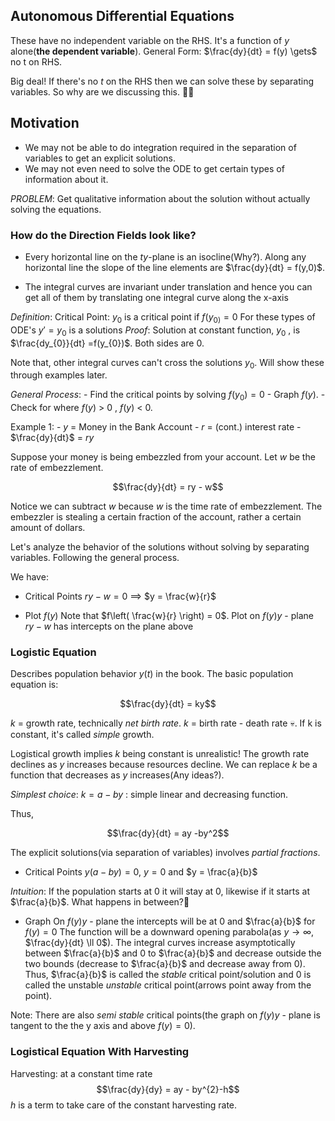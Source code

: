 ## Autonomous Differential Equations

These have no independent variable on the RHS. It's a function of $y$ alone(**the dependent variable**).
General Form: $\frac{dy}{dt} = f(y) \gets$ no t on RHS.

Big deal! If there's no $t$ on the RHS then we can solve these by separating variables. So why are we discussing this. 🤕🤕

## Motivation
-  We may not be able to do integration required in the separation of variables to get an explicit solutions.
- We may not even need to solve the ODE to get certain types of information about it.

*PROBLEM*: Get qualitative information about the solution without actually solving the equations.

### How do the Direction Fields look like?

- Every horizontal line on the $ty$-plane is an isocline(Why?).
	Along any horizontal line the slope of the line elements are $\frac{dy}{dt} = f(y,0)$.  

- The integral curves are invariant under translation and hence you can get all of them by translating one integral curve along the x-axis

*Definition*:
	Critical Point: $y_0$ is a critical point if $f(y_{0)}= 0$
	For these types of ODE's $y'=y_{0}$ is a solutions
	*Proof*: Solution at constant function, $y_{0}$ , is $\frac{dy_{0}}{dt} =f(y_{0})$. Both sides are $0$.

Note that, other integral curves can't cross the solutions $y_{0}$. Will show these through examples later.

*General Process*:
	- Find the critical points by solving $f(y_{0}) = 0$
	- Graph $f(y)$. 
	- Check for where $f(y)$ > 0 , $f(y)$ < 0.  


Example 1:
	- $y$ = Money in the Bank Account
	- $r$ = (cont.) interest rate
	- $\frac{dy}{dt}$ = $ry$

Suppose your money is being embezzled from your account. Let $w$ be the rate of embezzlement.

$$\frac{dy}{dt} = ry - w$$

Notice we can subtract $w$ because $w$ is the time rate of embezzlement. The embezzler is stealing a certain fraction of the account, rather a certain amount of dollars.

Let's analyze the behavior of the solutions without solving by separating variables. Following the general process. 

We have:

- Critical Points
	$ry - w = 0$ $\implies$ $y = \frac{w}{r}$

- Plot $f(y)$
	Note that $f\left( \frac{w}{r} \right) = 0$.
	Plot on $f(y)y$ - plane
	$ry - w$ has intercepts on the plane above


### Logistic Equation

Describes population behavior $y(t)$ in the book. The basic population equation is:

$$\frac{dy}{dt} = ky$$

$k$ = growth rate, technically *net birth rate*. $k$ = birth rate - death rate 💀. If k is constant, it's called *simple* growth.

Logistical growth implies $k$ being constant is unrealistic! The growth rate declines as $y$ increases because resources decline. We can replace $k$ be a function that decreases as $y$ increases(Any ideas?).

*Simplest choice*: $k = a - by$ : simple linear and decreasing function.

Thus, 

$$\frac{dy}{dt} = ay -by^2$$


The explicit solutions(via separation of variables) involves *partial fractions*.

- Critical Points
	$y(a - by) = 0$, $y = 0$ and $y = \frac{a}{b}$

*Intuition*: If the population starts at 0 it will stay at 0, likewise if it starts at $\frac{a}{b}$. What happens in between?🤔

- Graph
	On $f(y) y$ - plane the intercepts will be at $0$ and $\frac{a}{b}$ for $f(y) = 0$
	The function will be a downward opening parabola(as $y \to \infty$, $\frac{dy}{dt} \ll 0$).
	The integral curves increase asymptotically between $\frac{a}{b}$ and $0$ to $\frac{a}{b}$ and decrease outside the two bounds (decrease to $\frac{a}{b}$ and decrease away from $0$).
Thus, $\frac{a}{b}$ is called the *stable* critical point/solution and $0$ is called the unstable *unstable* critical point(arrows point away from the point). 

Note: There are also *semi stable* critical points(the graph on $f(y)  y$ - plane is tangent to the the y axis and above $f(y) = 0$).

### Logistical Equation With Harvesting

Harvesting: at a constant time rate $$\frac{dy}{dy} = ay - by^{2}-h$$
$h$ is a term to take care of the constant harvesting rate.